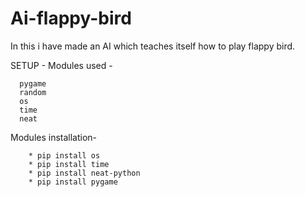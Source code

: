 # Ai-flappy-bird
In this i have made an AI which teaches itself how to play flappy bird.

SETUP -
    Modules used -
    
      pygame
      random
      os 
      time
      neat     
      
      
Modules installation-
    
        * pip install os
        * pip install time
        * pip install neat-python
        * pip install pygame
